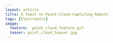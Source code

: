 ```yaml
---
layout: article
title: A Toast to Point-Cloud-Capturing Robots
tags: [Electronics]
image:
  feature:  point_cloud_feature.gif
  teaser: point_cloud_teaser.jpg
---
```

